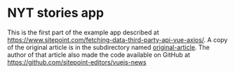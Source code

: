 NYT stories app
===============

This is the first part of the example app described at https://www.sitepoint.com/fetching-data-third-party-api-vue-axios/. A copy of the original article is in the subdirectory named [original-article](original-article). The author of that article also made the code available on GitHub at https://github.com/sitepoint-editors/vuejs-news
